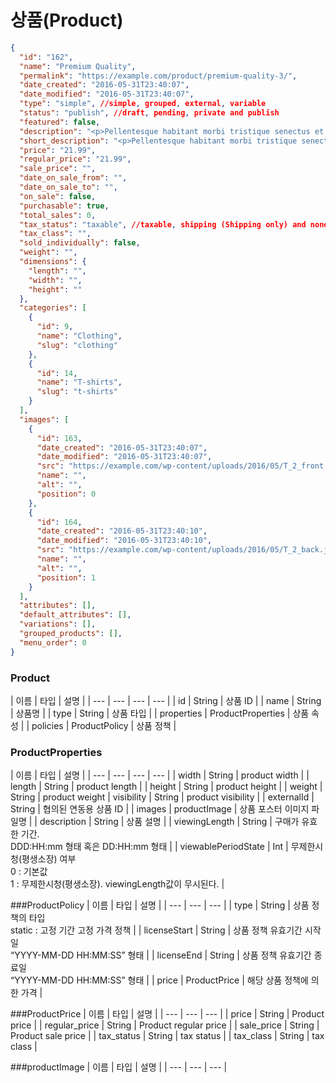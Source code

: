 # 상품(Product)
```json
{
  "id": "162",
  "name": "Premium Quality",
  "permalink": "https://example.com/product/premium-quality-3/",
  "date_created": "2016-05-31T23:40:07",
  "date_modified": "2016-05-31T23:40:07",
  "type": "simple", //simple, grouped, external, variable
  "status": "publish", //draft, pending, private and publish
  "featured": false,
  "description": "<p>Pellentesque habitant morbi tristique senectus et netus et malesuada fames ac turpis egestas. Vestibulum tortor quam, feugiat vitae, ultricies eget, tempor sit amet, ante. Donec eu libero sit amet quam egestas semper. Aenean ultricies mi vitae est. Mauris placerat eleifend leo.</p>\n",
  "short_description": "<p>Pellentesque habitant morbi tristique senectus et netus et malesuada fames ac turpis egestas.</p>\n",
  "price": "21.99",
  "regular_price": "21.99",
  "sale_price": "",
  "date_on_sale_from": "",
  "date_on_sale_to": "",
  "on_sale": false,
  "purchasable": true,
  "total_sales": 0,
  "tax_status": "taxable", //taxable, shipping (Shipping only) and none
  "tax_class": "",
  "sold_individually": false,
  "weight": "",
  "dimensions": {
    "length": "",
    "width": "",
    "height": ""
  },
  "categories": [
    {
      "id": 9,
      "name": "Clothing",
      "slug": "clothing"
    },
    {
      "id": 14,
      "name": "T-shirts",
      "slug": "t-shirts"
    }
  ],
  "images": [
    {
      "id": 163,
      "date_created": "2016-05-31T23:40:07",
      "date_modified": "2016-05-31T23:40:07",
      "src": "https://example.com/wp-content/uploads/2016/05/T_2_front.jpg",
      "name": "",
      "alt": "",
      "position": 0
    },
    {
      "id": 164,
      "date_created": "2016-05-31T23:40:10",
      "date_modified": "2016-05-31T23:40:10",
      "src": "https://example.com/wp-content/uploads/2016/05/T_2_back.jpg",
      "name": "",
      "alt": "",
      "position": 1
    }
  ],
  "attributes": [],
  "default_attributes": [],
  "variations": [],
  "grouped_products": [],
  "menu_order": 0
}
```


### Product
| 이름 | 타입 | 설명 |
| --- | --- | --- | --- |
| id	 | String | 	상품 ID |
| name	 | String	 | 상품명	 |
| type	 | String	 | 상품 타입 	 |
| properties | ProductProperties	 | 상품 속성 |
| policies | ProductPolicy	 | 상품 정책 |

### ProductProperties
| 이름 | 타입 | 설명 |
| --- | --- | --- | --- |
| width	 | String	 | product width |
| length	 | String	 | product length |
| height	 | String	 | product height |
| weight	 | String	 | product weight
| visibility	 | String	 | product visibility |
| externalId	 | String	 | 협의된 연동용 상품 ID |
| images	 | productImage	 | 상품 포스터 이미지 파일명	 |
| description	 | String	 | 상품 설명 |
| viewingLength	 | String	 | 구매가 유효한 기간. </br>DDD:HH:mm 형태 혹은 DD:HH:mm 형태 	 |
| viewablePeriodState	 | Int	 | 무제한시청(평생소장) 여부</br>0 : 기본값</br>1 : 무제한시청(평생소장). viewingLength값이 무시된다.  |

###ProductPolicy
| 이름 | 타입 | 설명 |
| --- | --- | --- |
| type	 | String	 | 상품 정책의 타입 </br>static : 고정 기간 고정 가격 정책 |
| licenseStart	 | String	 | 상품 정책 유효기간 시작일</br> “YYYY-MM-DD HH:MM:SS” 형태 |
| licenseEnd	 | String	 | 상품 정책 유효기간 종료일</br> “YYYY-MM-DD HH:MM:SS” 형태 |
| price	 | ProductPrice	 | 해당 상품 정책에 의한 가격 |

###ProductPrice
| 이름 | 타입 | 설명 |
| --- | --- | --- |
| price	 | String	 | Product price  | 
| regular_price	 | String	 | Product regular price  | 
| sale_price	 | String	 | Product sale price  | 
| tax_status	 | String	 | tax status  | 
| tax_class	 | String	 | tax class  | 

###productImage
| 이름 | 타입 | 설명 |
| --- | --- | --- |
